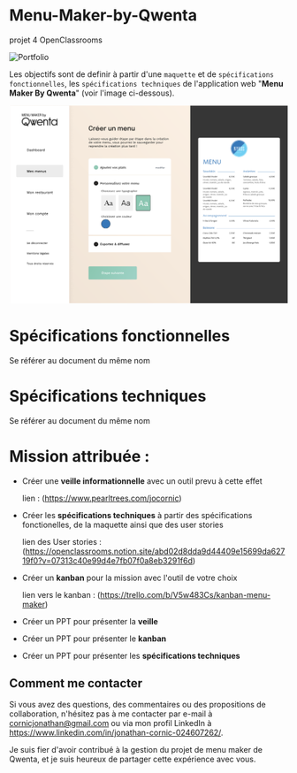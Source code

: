 # Menu-Maker-by-Qwenta
projet 4 OpenClassrooms

![Portfolio](https://img.shields.io/badge/MenuMaker-Qwenta-green)

Les objectifs sont de definir à partir d'une `maquette` et de `spécifications fonctionnelles`, les `spécifications techniques` de l'application web "**Menu Maker By Qwenta**" (voir l'image ci-dessous).

![desktop](https://github.com/JonathanCornic/Menu_Maker_By_Qwenta/blob/main/mmbq%20preview.png)

# Spécifications fonctionnelles

Se référer au document du même nom

# Spécifications techniques

Se référer au document du même nom

# Mission attribuée :

-   Créer une **veille informationnelle** avec un outil prevu à cette effet

    lien : (https://www.pearltrees.com/jocornic)

-   Créer les **spécifications techniques** à partir des spécifications fonctionelles, de la maquette ainsi que des user stories

    lien des User stories : (https://openclassrooms.notion.site/abd02d8dda9d44409e15699da62719f0?v=07313c40e99d4e7fb07f0a8eb3291f6d)

-   Créer un **kanban** pour la mission avec l'outil de votre choix

    lien vers le kanban : (https://trello.com/b/V5w483Cs/kanban-menu-maker)

-   Créer un PPT pour présenter la **veille**
-   Créer un PPT pour présenter le **kanban**
-   Créer un PPT pour présenter les **spécifications techniques**

## Comment me contacter

Si vous avez des questions, des commentaires ou des propositions de collaboration, n'hésitez pas à me contacter par e-mail à cornicjonathan@gmail.com ou via mon profil LinkedIn à https://www.linkedin.com/in/jonathan-cornic-024607262/.

Je suis fier d'avoir contribué à la gestion du projet de menu maker de Qwenta, et je suis heureux de partager cette expérience avec vous.
